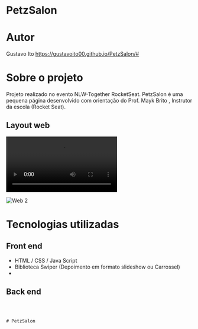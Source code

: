 # PetzSalon


# Autor
Gustavo Ito
https://gustavoito00.github.io/PetzSalon/#


# Sobre o projeto

Projeto realizado no evento NLW-Together RocketSeat.
PetzSalon é uma pequena página desenvolvido com orientação do Prof. Mayk Brito
, Instrutor da escola (Rocket Seat).



## Layout web
![Web 1](https://www.gustavoito00.github.io/PetzSalon/PestzSalon.webm)

![Web 2](https://)


# Tecnologias utilizadas
## Front end
- HTML / CSS / Java Script
- Biblioteca Swiper (Depoimento em formato slideshow ou Carrossel)
- 


## Back end

```



# PetzSalon
